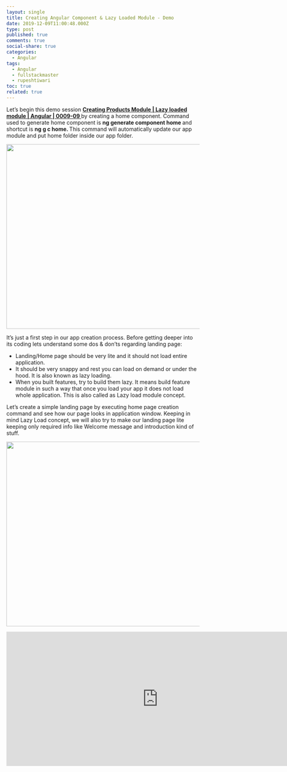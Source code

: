 ```yaml
---
layout: single
title: Creating Angular Component & Lazy Loaded Module - Demo
date: 2019-12-09T11:00:48.000Z
type: post
published: true
comments: true
social-share: true
categories:
  - Angular
tags:
  - Angular
  - fullstackmaster
  - rupeshtiwari
toc: true
related: true
---
```


<p>Let’s begin this demo session <a href="https://www.youtube.com/watch?v=emlJbYT7MbY&amp;list=PLZed_adPqIJrl9pwlERGhU-RCNOtKqvyD&amp;index=10&amp;t=0s" target="_blank" rel="noopener noreferrer"><strong>Creating Products Module | Lazy loaded module | Angular | 0009-09 </strong></a>by creating a home component. Command used to generate home component is <strong>ng generate component home </strong>and shortcut is <strong>ng g c home. </strong>This command will automatically update our app module and put home folder inside our app folder.</p>
<p><img class="alignnone size-full wp-image-2830" src="{{ site.baseurl }}/assets/2019/12/LM1.png" alt="" width="852" height="481" /></p>
<p>It’s just a first step in our app creation process. Before getting deeper into its coding lets understand some dos &amp; don’ts regarding landing page:</p>
<ul>
<li>Landing/Home page should be very lite and it should not load entire application.</li>
<li>It should be very snappy and rest you can load on demand or under the hood. It is also known as lazy loading.</li>
<li>When you built features, try to build them lazy. It means build feature module in such a way that once you load your app it does not load whole application. This is also called as Lazy load module concept.</li>
</ul>
<p>Let’s create a simple landing page by executing home page creation command and see how our page looks in application window. Keeping in mind Lazy Load concept, we will also try to make our landing page lite keeping only required info like Welcome message and introduction kind of stuff.</p>
<p><img class="alignnone size-full wp-image-2829" src="{{ site.baseurl }}/assets/2019/12/LM2.png" alt="" width="855" height="481" /></p>
<p><iframe src="https://www.youtube.com/embed/emlJbYT7MbY" width="790" height="350" frameborder="0" allowfullscreen="allowfullscreen"><span data-mce-type="bookmark" style="display: inline-block; width: 0px; overflow: hidden; line-height: 0;" class="mce_SELRES_start">﻿</span></iframe></p>
